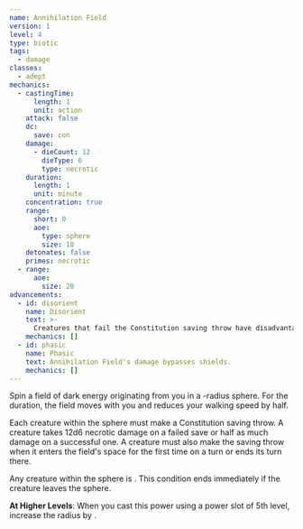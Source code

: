 ```yaml
---
name: Annihilation Field
version: 1
level: 4
type: biotic
tags:
  - damage
classes:
  - adept
mechanics:
  - castingTime:
      length: 1
      unit: action
    attack: false
    dc:
      save: con
    damage:
      - dieCount: 12
        dieType: 6
        type: necrotic
    duration:
      length: 1
      unit: minute
    concentration: true
    range:
      short: 0
      aoe:
        type: sphere
        size: 10
    detonates: false
    primes: necrotic
  - range:
      aoe:
        size: 20
advancements:
  - id: disorient
    name: Disorient
    text: >-
      Creatures that fail the Constitution saving throw have disadvantage on their next attack roll.
    mechanics: []
  - id: phasic
    name: Phasic
    text: Annihilation Field's damage bypasses shields.
    mechanics: []
---
```

Spin a field of dark energy originating from you in a <me-distance length="10" adj />-radius sphere.
For the duration, the field moves with you and reduces your walking speed by half.

Each creature within the sphere must make a Constitution saving throw. A creature takes 12d6 necrotic damage on a failed
save or half as much damage on a successful one. A creature must also make the saving throw when it enters the field's
space for the first time on a turn or ends its turn there.

Any creature within the sphere is <me-condition id="primed" sub="necrotic"/>. This condition ends immediately if the
creature leaves the sphere.

__At Higher Levels__: When you cast this power using a power slot of 5th level, increase the radius by <me-distance length="10" />.
